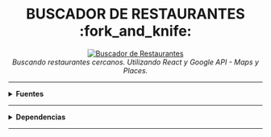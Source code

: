 <h1 align="center">BUSCADOR DE RESTAURANTES :fork_and_knife:</h1>

<p align="center">
  <a href="https://restaurants-search-react.netlify.app" target="_blank">
    <img 
         src="" 
         alt="Buscador de Restaurantes" 
    />
  </a>
  <br />
  <i>Buscando restaurantes cercanos. Utilizando React y Google API - Maps y Places.</i>
</p>

<hr />

<details>
  <summary><strong>Fuentes</strong></summary>
  
  <br />
  
  <p align="left">
    <a href="https://www.npmjs.com/package/styled-reset">Styled-Reset</a> <br />
    <a href="https://github.com/material-components/material-components-web-react/tree/master/packages/text-field">Text-Field</a> <br />
    <a href="https://www.npmjs.com/package/@material/react-material-icon">React-Material-Icon</a> <br />
    <a href="https://fonts.google.com/specimen/Roboto">Fuentes de Google - Roboto</a> <br />
    <a href="https://www.npmjs.com/package/react-slick">React-Slick</a> <br />
    <a href="https://www.npmjs.com/package/react-rating-stars-component">React-Rating-Stars</a> <br />
    <a href="https://pt-br.reactjs.org/docs/portals.html">Portales</a> <br />
    <a href="https://developers.google.com/maps/documentation/javascript/places">JavaScript Places</a> <br />
    <a href="https://github.com/fullstackreact/google-maps-react#readme">Google-Maps-React</a> <br />
    <a href="https://chrome.google.com/webstore/detail/google-maps-platform-api/mlikepnkghhlnkgeejmlkfeheihlehne">Extensión de Chrome - Maps</a> <br />
    <a href="https://www.npmjs.com/package/react-lottie">React-Lottie</a> <br />
    <a href="https://lottiefiles.com/">Archivos Lottie</a>
  </p>
  
</details>

<hr />

<details>
  
  <summary><strong>Dependencias</strong></summary>
  
  <br />

  <pre>yarn add styled-components</pre>
  <pre>yarn add styled-reset</pre>
  <pre>yarn add @material/react-text-field</pre>
  <pre>yarn add @material/react-material-icon</pre>
  <pre>yarn add react-slick</pre>
  <pre>yarn add slick-carousel</pre>
  <pre>yarn add react-rating-stars-component</pre>
  <pre>yarn add google-maps-react</pre>
  <pre>yarn add redux react-redux</pre>
  <pre>yarn add react-lottie</pre>

</details>

<hr />

